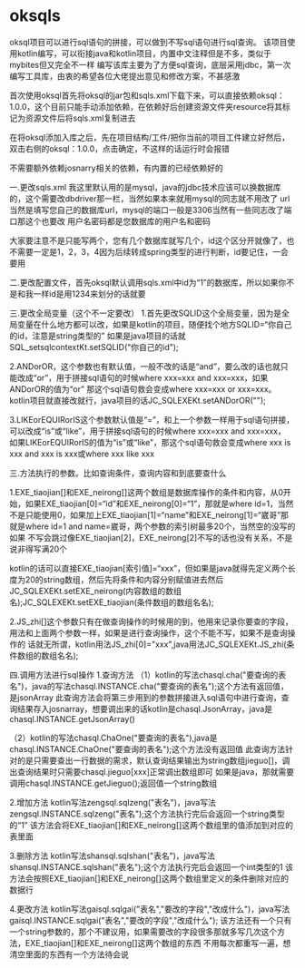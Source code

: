 # oksqls
oksql项目可以进行sql语句的拼接，可以做到不写sql语句进行sql查询。
该项目使用kotlin编写，可以衔接java和kotlin项目，内置中文注释但是不多，类似于mybites但又完全不一样
编写该库主要为了方便sql查询，底层采用jdbc，第一次编写工具库，由衷的希望各位大佬提出意见和修改方案，不甚感激

首次使用oksql首先将oksql的jar包和sqls.xml下载下来，可以直接依赖oksql：1.0.0，这个目前只能手动添加依赖，在依赖好后创建资源文件夹resource将其标记为资源文件后将sqls.xml复制进去

在将oksql添加入库之后，先在项目结构/工件/把你当前的项目工件建立好然后，双击右侧的oksql：1.0.0，点击确定，不这样的话运行时会报错

不需要额外依赖josnarry相关的依赖，有内置的已经依赖好的

一.更改sqls.xml
我这里默认用的是mysql，java的jdbc技术应该可以换数据库的，这个需要改dbdriver那一栏，当然如果本来就用mysql的同志就不用改了
url当然是填写您自己的数据库url，mysql的端口一般是3306当然有一些同志改了端口那这个也要改
用户名密码都是您数据库的用户名和密码

大家要注意不是只能写两个，您有几个数据库就写几个，id这个区分开就像了，也不需要一定是1，2，3，4因为后续转成spring类型的进行判断，id要记住，一会要用

二.更改配置文件，首先oksql默认调用sqls.xml中id为“1”的数据库，所以如果你不是和我一样id是用1234来划分的话就要

三.更改全局变量（这个不一定要改）
1.首先更改SQLID这个全局变量，因为是全局变量在什么地方都可以改，如果是kotlin的项目，随便找个地方SQLID=“你自己的id，注意是string类型的”
如果是java项目的话就SQL_setsqlcontextKt.setSQLID("你自己的id");

2.ANDorOR，这个参数也有默认值，一般不改的话是“and”，要么改的话也就只能改成“or”，用于拼接sql语句的时候where xxx=xxx and xxx=xxx，如果ANDorOR的值为“or”
那这个sql语句救会变成where xxx=xxx or xxx=xxx。kotlin项目就直接改就行，java项目的话JC_SQLEXEKt.setANDorOR("");

3.LIKEorEQUIRorIS这个参数默认值是“=”，和上一个参数一样用于sql语句拼接，可以改成“is”或“like”，用于拼接sql语句的时候where xxx=xxx and xxx=xxx，
如果LIKEorEQUIRorIS的值为“is”或“like”，那这个sql语句救会变成where xxx is xxx and xxx is xxx或where xxx like xxx 


三.方法执行的参数。比如查询条件，查询内容和到底要查什么

1.EXE_tiaojian[]和EXE_neirong[]这两个数组是数据库操作的条件和内容，从0开始，如果EXE_tiaojian[0]=“id”和EXE_neirong[0]=“1”，那就是where id=1，当然
不是只能使用0，如果加上EXE_tiaojian[1]=“name”和EXE_neirong[1]=“崴哥”那就是where id=1 and name=崴哥，两个参数的索引树最多20个，当然空的没写的如果
不写会跳过像EXE_tiaojian[2]，EXE_neirong[2]不写的话也没有关系，不是说非得写满20个

kotlin的话可以直接EXE_tiaojian[索引值]=“xxx”，但如果是java就得先定义两个长度为20的string数组，然后先将条件和内容分别赋值进去然后
JC_SQLEXEKt.setEXE_neirong(内容数组的数组名);JC_SQLEXEKt.setEXE_tiaojian(条件数组的数组名名);

2.JS_zhi[]这个参数只有在做查询操作的时候用的到，他用来记录你要查的字段，用法和上面两个参数一样，如果是进行查询操作，这个不能不写，如果不是查询操作的
话就无所谓，kotlin用法JS_zhi[0]="xxx",java用法JC_SQLEXEKt.JS_zhi(条件数组的数组名名);

四.调用方法进行sql操作
1.查询方法
（1）kotlin的写法chasql.cha("要查询的表名")，java的写法chasql.INSTANCE.cha("要查询的表名");这个方法有返回值，是jsonArray
此查询方法会将第三步用到的参数拼接进入sql语句中进行查询，查询结果存入josnarray，想要调出来的话kotlin是chasql.JsonArray，java是chasql.INSTANCE.getJsonArray()

（2）kotlin的写法chasql.ChaOne("要查询的表名"),java是chasql.INSTANCE.ChaOne("要查询的表名");这个方法没有返回值
此查询方法针对的是只需要查出一行数据的需求，默认查询结果输出为string数组jieguo[]，调出查询结果时只需要chasql.jieguo[xxx]正常调出数组即可
如果是java，那就需要调用chasql.INSTANCE.getJieguo();返回值一个string数组

2.增加方法
kotlin写法zengsql.sqlzeng("表名")，java写法 zengsql.INSTANCE.sqlzeng("表名");这个方法执行完后会返回一个string类型的“1”
该方法会将EXE_tiaojian[]和EXE_neirong[]这两个数组里的值添加到对应的表里面

3.删除方法
kotlin写法shansql.sqlshan("表名")，java写法shansql.INSTANCE.sqlshan("表名");这个方法执行完后会返回一个int类型的1
该方法会按照EXE_tiaojian[]和EXE_neirong[]这两个数组里定义的条件删除对应的数据行

4.更改方法
kotlin写法gaisql.sqlgai("表名","要改的字段","改成什么")，java写法gaisql.INSTANCE.sqlgai("表名","要改的字段","改成什么");
该方法还有一个只有一个string参数的，那个不建议用，如果需要改的字段很多那就多写几次这个方法，EXE_tiaojian[]和EXE_neirong[]这两个数组的东西
不用每次都重写一遍，想清空里面的东西有一个方法待会说


